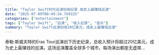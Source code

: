 ```yaml
---
title: "Taylor Swift时代巡演创收纪录 成史上最赚钱巡演"
date: "2025-07-09T00:49:34.769325"
categories: ["entertainment"]
tags: ["Taylor Swift", "巡演", "收入纪录", "音乐"]
summary: "Taylor Swift巡演创收20亿美元，成史上最赚钱巡演"
---
```


泰勒·斯威夫特的Eras Tour巡演创下历史纪录，总收入预计将超过20亿美元，成为史上最赚钱的巡演。这场巡演覆盖全球多个城市，每场演出都座无虚席...